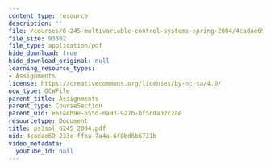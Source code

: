 ```yaml
---
content_type: resource
description: ''
file: /courses/6-245-multivariable-control-systems-spring-2004/4cadae69233cffba7a4a6f8bd6b6731b_ps3sol_6245_2004.pdf
file_size: 93302
file_type: application/pdf
hide_download: true
hide_download_original: null
learning_resource_types:
- Assignments
license: https://creativecommons.org/licenses/by-nc-sa/4.0/
ocw_type: OCWFile
parent_title: Assignments
parent_type: CourseSection
parent_uid: e614eb9e-655d-0a93-927b-bf5cdab2c2ae
resourcetype: Document
title: ps3sol_6245_2004.pdf
uid: 4cadae69-233c-ffba-7a4a-6f8bd6b6731b
video_metadata:
  youtube_id: null
---
```

